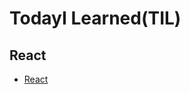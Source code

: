 # TodayI Learned(TIL)

## React
- [React](https://github.com/bbagbbagn2/TIL/blob/master/React/React.md)